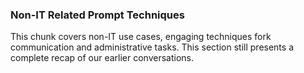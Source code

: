 ### Non-IT Related Prompt Techniques

This chunk covers non-IT use cases, engaging techniques fork communication and administrative tasks. This section still presents a complete recap of our earlier conversations.
